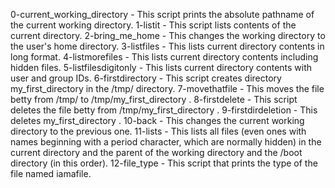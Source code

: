 0-current_working_directory - This script prints the absolute pathname of the current working directory.
1-listit - This script lists contents of the current directory.
2-bring_me_home - This changes the working directory to the user's home directory.
3-listfiles - This lists current directory contents in long format.
4-listmorefiles - This lists current directory contents including hidden files.
5-listfilesdigitonly - This lists current directory contents with user and group IDs.
6-firstdirectory - This script creates directory my_first_directory in the /tmp/ directory.
7-movethatfile - This moves the file betty from /tmp/ to /tmp/my_first_directory .
8-firstdelete - This script deletes the file betty from /tmp/my_first_directory .
9-firstdirdeletion - This deletes my_first_directory .
10-back - This changes the current working directory to the previous one.
11-lists - This lists all files (even ones with names beginning with a period character, which are normally hidden) in the current directory and the parent of the working directory and the /boot directory (in this order). 
12-file_type - This script that prints the type of the file named iamafile. 
